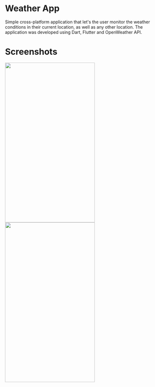 # Weather App

Simple cross-platform application that let's the user monitor the weather conditions in their current location, as well as any other location. The application was developed using Dart, Flutter and OpenWeather API. 

# Screenshots

<img src="https://user-images.githubusercontent.com/90746623/216431916-21ba1f60-2ccc-4594-ac11-1ca0e98b6a1d.png" width="296" height="527"/><img src="https://user-images.githubusercontent.com/90746623/216431922-991debb3-6d78-472c-ad02-86b137307ea5.png" width="296" height="527"/> 
